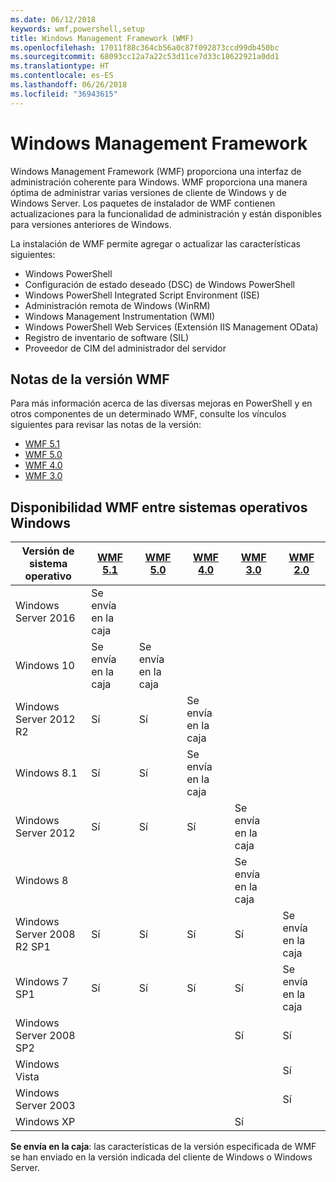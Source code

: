 ```yaml
---
ms.date: 06/12/2018
keywords: wmf,powershell,setup
title: Windows Management Framework (WMF)
ms.openlocfilehash: 17011f88c364cb56a0c87f092873ccd99db450bc
ms.sourcegitcommit: 68093cc12a7a22c53d11ce7d33c18622921a0dd1
ms.translationtype: HT
ms.contentlocale: es-ES
ms.lasthandoff: 06/26/2018
ms.locfileid: "36943615"
---
```

# <a name="windows-management-framework"></a>Windows Management Framework

Windows Management Framework (WMF) proporciona una interfaz de administración coherente para Windows. WMF proporciona una manera óptima de administrar varias versiones de cliente de Windows y de Windows Server. Los paquetes de instalador de WMF contienen actualizaciones para la funcionalidad de administración y están disponibles para versiones anteriores de Windows.

La instalación de WMF permite agregar o actualizar las características siguientes:

- Windows PowerShell
- Configuración de estado deseado (DSC) de Windows PowerShell
- Windows PowerShell Integrated Script Environment (ISE)
- Administración remota de Windows (WinRM)
- Windows Management Instrumentation (WMI)
- Windows PowerShell Web Services (Extensión IIS Management OData)
- Registro de inventario de software (SIL)
- Proveedor de CIM del administrador del servidor

## <a name="wmf-release-notes"></a>Notas de la versión WMF

Para más información acerca de las diversas mejoras en PowerShell y en otros componentes de un determinado WMF, consulte los vínculos siguientes para revisar las notas de la versión:

- [WMF 5.1](5.1/release-notes.md)
- [WMF 5.0](5.0/releasenotes.md)
- [WMF 4.0](https://download.microsoft.com/download/3/D/6/3D61D262-8549-4769-A660-230B67E15B25/Windows%20Management%20Framework%204%200%20Release%20Notes.docx)
- [WMF 3.0](https://download.microsoft.com/download/E/7/6/E76850B8-DA6E-4FF5-8CCE-A24FC513FD16/WMF%203%20Release%20Notes.docx)

## <a name="wmf-availability-across-windows-operating-systems"></a>Disponibilidad WMF entre sistemas operativos Windows

|Versión de sistema operativo  |[WMF 5.1][] |[WMF 5.0][] |[WMF 4.0][] |[WMF 3.0][]  |[WMF 2.0][] |
|--------------------------|------------|------------|------------|-------------|------------|
|Windows Server 2016       |Se envía en la caja|            |            |             |            |
|Windows 10                |Se envía en la caja|Se envía en la caja|            |             |            |
|Windows Server 2012 R2    |Sí         |Sí         |Se envía en la caja|             |            |
|Windows 8.1               |Sí         |Sí         |Se envía en la caja|             |            |
|Windows Server 2012       |Sí         |Sí         |Sí         |Se envía en la caja |            |
|Windows 8                 |            |            |            |Se envía en la caja |            |
|Windows Server 2008 R2 SP1|Sí         |Sí         |Sí         |Sí          |Se envía en la caja|
|Windows 7 SP1             |Sí         |Sí         |Sí         |Sí          |Se envía en la caja|
|Windows Server 2008 SP2   |            |            |            |Sí          |Sí         |
|Windows Vista             |            |            |            |             |Sí         |
|Windows Server 2003       |            |            |            |             |Sí         |
|Windows XP                |            |            |            |Sí          |            |

**Se envía en la caja**: las características de la versión especificada de WMF se han enviado en la versión indicada del cliente de Windows o Windows Server.

[WMF 5.1]: https://aka.ms/wmf51download
[WMF 5.0]: https://aka.ms/wmf5download
[WMF 4.0]: https://aka.ms/wmf4download
[WMF 3.0]: https://aka.ms/wmf3download
[WMF 2.0]: https://aka.ms/wmf2download
